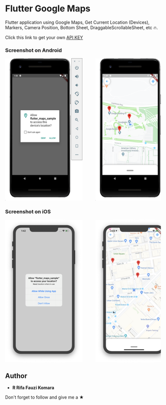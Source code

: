 # Flutter Google Maps

Flutter application using Google Maps, Get Current Location (Devices), Markers, Camera Position, Bottom Sheet, DraggableScrollableSheet, etc 🔥.

Click this link to get your own <a href="https://console.developers.google.com/">API KEY</a>

### Screenshot on Android

<pre>
<img src="screenshot/android1.png" width="250" height="460">     <img src="screenshot/android2.png" width="250" height="460">     <img src="screenshot/android3.png" width="250" height="460">     <img src="screenshot/android4.png" width="250" height="460">
</pre>


### Screenshot on iOS

<pre>
<img src="screenshot/ios1.png" width="250" height="460">     <img src="screenshot/ios2.png" width="250" height="460">     <img src="screenshot/ios3.png" width="250" height="460">     <img src="screenshot/ios4.png" width="250" height="460">
</pre>

## Author

* **R Rifa Fauzi Komara**

Don't forget to follow and give me a ★
